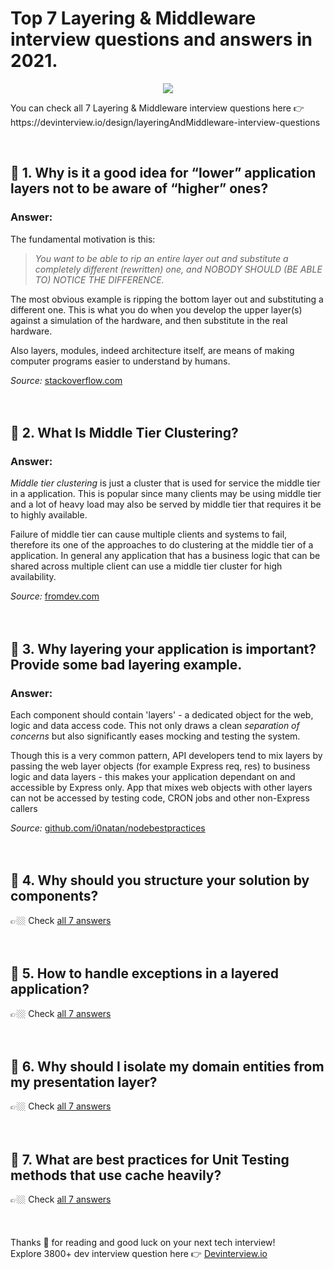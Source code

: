 <div data-v-5e9078c0=""><h1 data-v-5e9078c0="">
      Top 7 Layering &amp; Middleware interview
      questions and answers in 2021.
    </h1> <p data-v-5e9078c0="" align="center"><a data-v-5e9078c0="" href="https://devinterview.io/"><img data-v-5e9078c0="" src="https://source.unsplash.com/collection/52661698/700x350"></a></p> <p data-v-5e9078c0="">
      You can check all
      7
      Layering &amp; Middleware interview questions here 👉
      https://devinterview.io/design/layeringAndMiddleware-interview-questions
    </p> <br data-v-5e9078c0=""> <div data-v-5e9078c0="" class="unit"><div><h2>🔹 1. Why is it a good idea for “lower” application layers not to be aware of “higher” ones?</h2></div> <div><h3>Answer:</h3> <div class="answer"><div><div><div class="AnswerBody"><p>The fundamental motivation is this: </p><blockquote><p><em>You want to be able to rip an entire layer out and substitute a completely different (rewritten) one, and NOBODY SHOULD (BE ABLE TO) NOTICE THE DIFFERENCE.</em> </p></blockquote><p>The most obvious example is ripping the bottom layer out and substituting a different one. This is what you do when you develop the upper layer(s) against a simulation of the hardware, and then substitute in the real hardware.</p><p>Also layers, modules, indeed architecture itself, are means of making computer programs easier to understand by humans. </p></div></div><div class="row my-2"><div><span><i>Source:</i>&nbsp;<span><a href="https://softwareengineering.stackexchange.com/questions/13439/what-defines-a-software-architect" rel="noreferrer" target="_blank" title="Why is it a good idea for “lower” application layers not to be aware of “higher” ones? Interview Questions Source To Answer">stackoverflow.com</a></span></span>&nbsp; &nbsp;</div></div></div></div></div> <br><br></div><div data-v-5e9078c0="" class="unit"><div><h2>🔹 2. What Is Middle Tier Clustering?</h2></div> <div><h3>Answer:</h3> <div class="answer"><div><div><div class="AnswerBody"><p><em>Middle tier clustering</em> is just a cluster that is used for service the middle tier in a application. This is popular since many clients may be using middle tier and a lot of heavy load may also be served by middle tier that requires it be to highly available.  </p><p>Failure of middle tier can cause multiple clients and systems to fail, therefore its one of the approaches to do clustering at the middle tier of a application. In general any application that has a business logic that can be shared across multiple client can use a middle tier cluster for high availability.  </p></div></div><div class="row my-2"><div><span><i>Source:</i>&nbsp;<span><a href="https://www.fromdev.com/2013/07/architect-interview-questions-and-answers.html" rel="noreferrer" target="_blank" title="What Is Middle Tier Clustering? Interview Questions Source To Answer">fromdev.com</a></span></span>&nbsp; &nbsp;</div></div></div></div></div> <br><br></div><div data-v-5e9078c0="" class="unit"><div><h2>🔹 3. Why layering your application is important? Provide some bad layering example.</h2></div> <div><h3>Answer:</h3> <div class="answer"><div><div><div class="AnswerBody"><p>Each component should contain 'layers' - a dedicated object for the web, logic and data access code. This not only draws a clean <em>separation of concerns</em> but also significantly eases mocking and testing the system. </p><p>Though this is a very common pattern, API developers tend to mix layers by passing the web layer objects (for example Express req, res) to business logic and data layers - this makes your application dependant on and accessible by Express only. App that mixes web objects with other layers can not be accessed by testing code, CRON jobs and other non-Express callers</p></div></div><div class="row my-2"><div><span><i>Source:</i>&nbsp;<span><a href="https://github.com/i0natan/nodebestpractices/blob/master/sections/production/LTSrelease.md" rel="noreferrer" target="_blank" title="Why layering your application is important? Provide some bad layering example. Interview Questions Source To Answer">github.com/i0natan/nodebestpractices</a></span></span>&nbsp; &nbsp;</div></div></div></div></div> <br><br></div><div data-v-5e9078c0="" class="unit"><div><h2>🔹 4. Why should you structure your solution by components?</h2></div> <div>
    👉🏼 Check
    <a href="https://devinterview.io/design/layeringAndMiddleware-interview-questions">all 7 answers</a></div> <br><br></div><div data-v-5e9078c0="" class="unit"><div><h2>🔹 5. How to handle exceptions in a layered application?</h2></div> <div>
    👉🏼 Check
    <a href="https://devinterview.io/design/layeringAndMiddleware-interview-questions">all 7 answers</a></div> <br><br></div><div data-v-5e9078c0="" class="unit"><div><h2>🔹 6. Why should I isolate my domain entities from my presentation layer?</h2></div> <div>
    👉🏼 Check
    <a href="https://devinterview.io/design/layeringAndMiddleware-interview-questions">all 7 answers</a></div> <br><br></div><div data-v-5e9078c0="" class="unit"><div><h2>🔹 7. What are best practices for Unit Testing methods that use cache heavily?</h2></div> <div>
    👉🏼 Check
    <a href="https://devinterview.io/design/layeringAndMiddleware-interview-questions">all 7 answers</a></div> <br><br></div> <div data-v-5e9078c0="" class="end"></div> <br data-v-5e9078c0="">
    Thanks 🙌 for reading and good luck on your next tech interview!
    <br data-v-5e9078c0="">
    Explore 3800+ dev interview question here 👉
    <a data-v-5e9078c0="" href="https://devinterview.io/">Devinterview.io</a></div>
